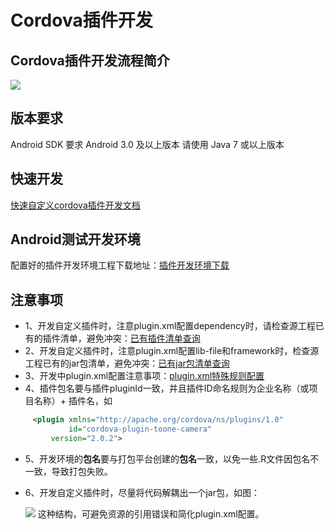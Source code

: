 # Cordova插件开发
## Cordova插件开发流程简介
![](https://i.imgur.com/fHfjWWK.png)
## 版本要求
Android SDK 要求 Android 3.0 及以上版本 请使用 Java 7 或以上版本
## 快速开发
[快速自定义cordova插件开发文档](https://github.com/nihaohebin/CordovaPluginDevelopment/blob/master/%E6%8F%92%E4%BB%B6%E5%BC%80%E5%8F%91%E4%B8%8E%E5%AE%89%E8%A3%85.md)
## Android测试开发环境
配置好的插件开发环境工程下载地址：[插件开发环境下载](https://github.com/nihaohebin/CordovaPluginDevelopment.git)
## 注意事项
- 1、开发自定义插件时，注意plugin.xml配置dependency时，请检查源工程已有的插件清单，避免冲突：[已有插件清单查询](https://github.com/nihaohebin/CordovaPluginDevelopment/blob/master/%E6%BA%90%E5%B7%A5%E7%A8%8B%E6%8F%92%E4%BB%B6%E6%B8%85%E5%8D%95.md)
- 2、开发自定义插件时，注意plugin.xml配置lib-file和framework时，检查源工程已有的jar包清单，避免冲突：[已有jar包清单查询](https://github.com/nihaohebin/CordovaPluginDevelopment/blob/master/%E6%BA%90%E5%B7%A5%E7%A8%8B%E7%AC%AC%E4%B8%89%E6%96%B9jar%E5%8C%85%E6%B8%85%E5%8D%95.md)
- 3、开发中plugin.xml配置注意事项：[plugin.xml特殊规则配置](https://github.com/nihaohebin/CordovaPluginDevelopment/blob/master/%E9%85%8D%E7%BD%AEplugin%E6%96%87%E4%BB%B6%E6%B3%A8%E6%84%8F%E4%BA%8B%E9%A1%B9.md)
- 4、插件包名要与插件pluginId一致，并且插件ID命名规则为企业名称（或项目名称）+ 插件名，如  

```xml
     <plugin xmlns="http://apache.org/cordova/ns/plugins/1.0"
             id="cordova-plugin-toone-camera"
	     version="2.0.2">

```
- 5、开发环境的**包名**要与打包平台创建的**包名**一致，以免一些.R文件因包名不一致，导致打包失败。
- 6、开发自定义插件时，尽量将代码解耦出一个jar包，如图：

  ![](https://i.imgur.com/ljaxVLl.png)
这种结构，可避免资源的引用错误和简化plugin.xml配置。
